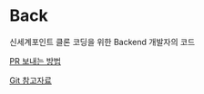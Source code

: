 # Back
신세계포인트 클론 코딩을 위한 Backend 개발자의 코드



[PR 보내는 방법](https://github.com/ShinsegaePointCloneCode/Back/Contribute.md)

[Git 참고자료](https://github.com/ShinsegaePointCloneCode/Back/Git.md)

